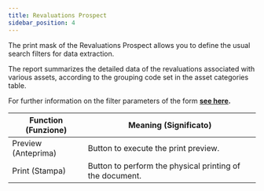 ```yaml
---
title: Revaluations Prospect
sidebar_position: 4
---
```


The print mask of the Revaluations Prospect allows you to define the usual search filters for data extraction.

The report summarizes the detailed data of the revaluations associated with various assets, according to the grouping code set in the asset categories table.

For further information on the filter parameters of the form **[see here](/docs/finance-area/fixed-assets/reports-fixed-assets/yearly-fixed-assets-purchase).**



| Function (Funzione) | Meaning (Significato) |
| --- | --- |
| Preview (Anteprima) | Button to execute the print preview. |
| Print (Stampa) | Button to perform the physical printing of the document. |
